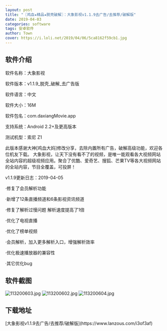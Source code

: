 ```yaml
---
layout: post
title: "〖鸡血★精品★脱壳破解〗：大象影视v1.1.9去广告/去推荐/破解版"
date: 2019-04-03
categories: software
tags: 安卓软件
author: Town
cover: https://i.loli.net/2019/04/06/5ca8162f59cb1.jpg
---
```


## 软件介绍

软件名称：大象影视

软件版本：v1.1.9_脱壳_破解_去广告版

软件语言：中文

软件大小：16M

软件包名：com.daxiangMovie.app

支持系统：Android 2.2+及更高版本

测试机型：索尼 Z1

此版本感谢大神[鸡血大妈]修改分享，去除内置所有广告，破解高级功能，欢迎各位机友下载。
大象影视，让天下没有看不了的视频，是唯一能观看各大视频网站全站内容的超级视频应用。聚合了优酷、爱奇艺、搜狐、芒果TV等各大视频网站的全站内容，节目全覆盖，可投屏！

v1.1.9更新日志：2019-04-05

·修复了会员解析功能

·新增了12条直播频道和6条影视资讯频道

·修复了解析过慢问题 解析速度提高了1倍

·优化了电视直播 

·优化了榜单视频

·会员解析，加入更多解析入口，增强解析效率

·优化极速播放器的兼容性

·其它优化bug

## 软件截图

![113200603.jpg](https://i.loli.net/2019/04/06/5ca8162f59cb1.jpg)
![113200602.jpg](https://i.loli.net/2019/04/06/5ca8162f70e49.jpg)
![113200604.jpg](https://i.loli.net/2019/04/06/5ca8162f9096a.jpg)

## 下载地址

<span id="psd">
[大象影视v1.1.9去广告/去推荐/破解版](https://www.lanzous.com/i3of3af)  
</span>

